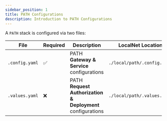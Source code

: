 ```yaml
---
sidebar_position: 1
title: PATH Configurations
description: Introduction to PATH Configurations
---
```


A `PATH` stack is configured via two files:

| File           | Required | Description                                                | LocalNet Location           |
| -------------- | -------- | ---------------------------------------------------------- | --------------------------- |
| `.config.yaml` | ✅       | PATH **Gateway & Service** configurations                  | `./local/path/.config.yaml` |
| `.values.yaml` | ❌       | PATH **Request Authorization & Deployment** configurations | `./local/path/.values.yaml` |

<!-- TODO_IMPROVE(@olshansk):

Rename:
- `.config.yaml` -> `.app.yaml` or `protocol.yaml`
- `.values.yaml` -> `.guard.yaml` or `auth.yaml` or `gateway.yaml`

-->
